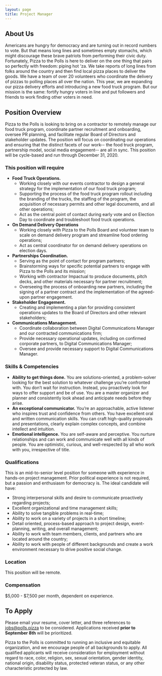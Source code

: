 ```yaml
---
layout: page
title: Project Manager
---
```


## About Us

Americans are hungry for democracy and are turning out in record numbers to vote. But that means long lines and sometimes empty stomachs, which might discourage these brave patriots from performing their civic duty. Fortunately, Pizza to the Polls is here to deliver on the one thing that pairs so perfectly with freedom: piping hot ‘za. We take reports of long lines from folks around the country and then find local pizza places to deliver the goods. We have a team of over 20 volunteers who coordinate the delivery of pizzas to polling places all over the nation. This year, we are expanding our pizza delivery efforts and introducing a new food truck program. But our mission is the same: fortify hungry voters in line and put followers and friends to work finding other voters in need.

## Position Overview

Pizza to the Polls is looking to bring on a contractor to remotely manage our food truck program, coordinate partner recruitment and onboarding, oversee PR planning, and facilitate regular Board of Directors and stakeholder updates. The position will focus on coordinating our operations and ensuring that the distinct facets of our work-- the food truck program, partnership model, social media engagement-- are all in sync. This position will be cycle-based and run through December 31, 2020.

### This position will require

- **Food Truck Operations.**
  - Working closely with our events contractor to design a general strategy for the implementation of our food truck program;
  - Supporting the process of the food truck program rollout including the branding of the trucks, the staffing of the program, the acquisition of necessary permits and other legal documents, and all other operations;
  - Act as the central point of contact during early vote and on Election Day to coordinate and troubleshoot food truck operations.
- **On Demand Delivery Operations**
  - Working closely with Pizza to the Polls Board and volunteer team to scale on demand delivery program and streamline food ordering operations;
  - Act as central coordinator for on demand delivery operations on election days.
- **Partnerships Coordination.**
  - Serving as the point of contact for program partners;
  - Brainstorming ways for specific potential partners to engage with Pizza to the Polls and its mission;
  - Working with contractor Impactual to produce documents, pitch decks, and other materials necessary for partner recruitment;
  - Overseeing the process of onboarding new partners, including the signing of a partner contract and the implementation of the agreed-upon partner engagement.
- **Stakeholder Engagement.**
  - Creating and implementing a plan for providing consistent operations updates to the Board of Directors and other relevant stakeholders;
- **Communications Management.**
  - Coordinate collaboration between Digital Communications Manager and our contracted communications firm;
  - Provide necessary operational updates, including on confirmed corporate partners, to Digital Communications Manager;
  - Oversee and provide necessary support to Digital Communications Manager.

### Skills & Competencies

- **Ability to get things done.** You are solutions-oriented, a problem-solver looking for the best solution to whatever challenge you’re confronted with. You don’t wait for instruction. Instead, you proactively look for ways to offer support and be of use. You are a master organizer and planner and consistently look ahead and anticipate needs before they arise.
- **An exceptional communicator.** You’re an approachable, active listener who inspires trust and confidence from others. You have excellent oral and written communication skills. You can craft high-quality proposals and presentations, clearly explain complex concepts, and combine intellect and intuition.
- **Emotional intelligence.** You are self-aware and perceptive. You nurture relationships and can work and communicate well with all kinds of people. You are optimistic, curious, and well-respected by all who work with you, irrespective of title.

### Qualifications

This is an mid-to-senior level position for someone with experience in hands-on project management. Prior political experience is not required, but a passion and enthusiasm for democracy is. The ideal candidate will have:

- Strong interpersonal skills and desire to communicate proactively regarding projects;
- Excellent organizational and time management skills;
- Ability to solve tangible problems in real-time;
- Ability to work on a variety of projects in a short timeline;
- Detail oriented, process-based approach to project design, event-planning, writing, and overall management;
- Ability to work with team members, clients, and partners who are located around the country;
- Ability to work with people of different backgrounds and create a work environment necessary to drive positive social change.

### Location

This position will be remote.

### Compensation

$5,000 - $7,500 per month, dependent on experience.

## To Apply

Please email your resume, cover letter, and three references to [jobs@polls.pizza](mailto:jobs@polls.pizza) to be considered. Applications received **prior to September 8th** will be prioritized.

Pizza to the Polls is committed to running an inclusive and equitable organization, and we encourage people of all backgrounds to apply. All qualified applicants will receive consideration for employment without regard to race, color, religion, sex, sexual orientation, gender identity, national origin, disability status, protected veteran status, or any other characteristic protected by law.
 